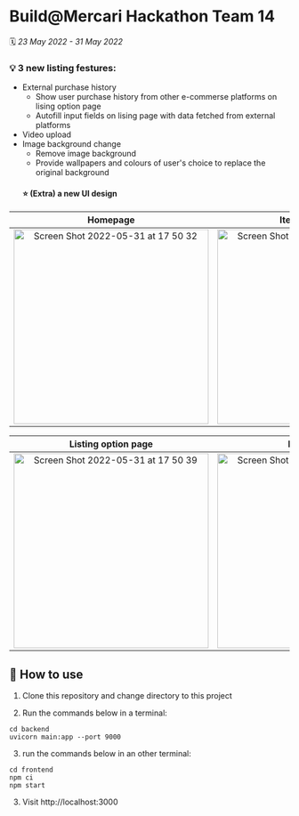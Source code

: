 # Build@Mercari Hackathon Team 14

:spiral_calendar: *23 May 2022 - 31 May 2022*

### :bulb: 3 new listing festures:

- External purchase history
  - Show user purchase history from other e-commerse platforms on lising option page
  - Autofill input fields on lising page with data fetched from external platforms
- Video upload
- Image background change
  - Remove image background
  - Provide wallpapers and colours of user's choice to replace the original background
  #### :star: (Extra) a new UI design

| Homepage | Item detail page |
| :---: | :---: |
| <img width="350" alt="Screen Shot 2022-05-31 at 17 50 32" src="https://user-images.githubusercontent.com/59286368/171133289-69976d72-5efc-4700-930a-c81a591bcacf.png"> | <img width="350" alt="Screen Shot 2022-05-31 at 17 51 28" src="https://user-images.githubusercontent.com/59286368/171133512-90215376-51ca-4c5b-a3e3-7387136de6d7.png"> |

| Listing option page | Listing page |
| :---: | :---: |
| <img width="350" alt="Screen Shot 2022-05-31 at 17 50 39" src="https://user-images.githubusercontent.com/59286368/171133335-f0558cbb-7b25-4534-91ea-b05602549ab8.png"> | <img width="350" alt="Screen Shot 2022-05-31 at 17 50 58" src="https://user-images.githubusercontent.com/59286368/171133398-72413c64-9813-4394-924e-9b8b89422f0a.png"> |


## :beginner: How to use

1. Clone this repository and change directory to this project

2. Run the commands below in a terminal:

```
cd backend
uvicorn main:app --port 9000
```

3. run the commands below in an other terminal:

```
cd frontend
npm ci
npm start
```

3. Visit http://localhost:3000

